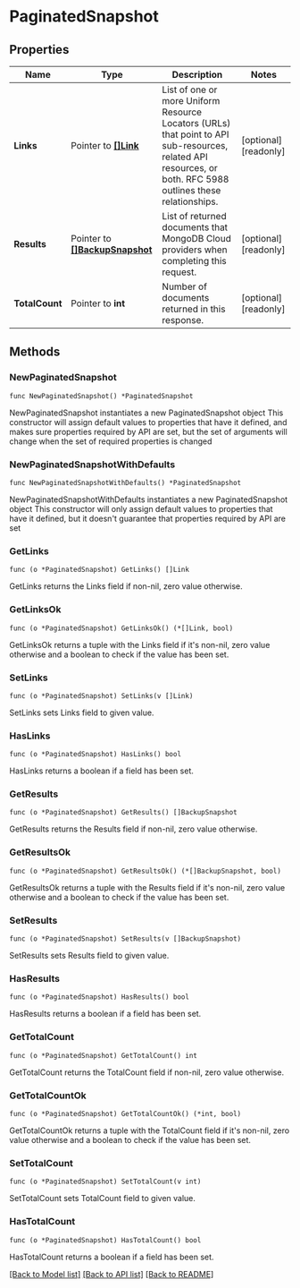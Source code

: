 # PaginatedSnapshot

## Properties

Name | Type | Description | Notes
------------ | ------------- | ------------- | -------------
**Links** | Pointer to [**[]Link**](Link.md) | List of one or more Uniform Resource Locators (URLs) that point to API sub-resources, related API resources, or both. RFC 5988 outlines these relationships. | [optional] [readonly] 
**Results** | Pointer to [**[]BackupSnapshot**](BackupSnapshot.md) | List of returned documents that MongoDB Cloud providers when completing this request. | [optional] [readonly] 
**TotalCount** | Pointer to **int** | Number of documents returned in this response. | [optional] [readonly] 

## Methods

### NewPaginatedSnapshot

`func NewPaginatedSnapshot() *PaginatedSnapshot`

NewPaginatedSnapshot instantiates a new PaginatedSnapshot object
This constructor will assign default values to properties that have it defined,
and makes sure properties required by API are set, but the set of arguments
will change when the set of required properties is changed

### NewPaginatedSnapshotWithDefaults

`func NewPaginatedSnapshotWithDefaults() *PaginatedSnapshot`

NewPaginatedSnapshotWithDefaults instantiates a new PaginatedSnapshot object
This constructor will only assign default values to properties that have it defined,
but it doesn't guarantee that properties required by API are set

### GetLinks

`func (o *PaginatedSnapshot) GetLinks() []Link`

GetLinks returns the Links field if non-nil, zero value otherwise.

### GetLinksOk

`func (o *PaginatedSnapshot) GetLinksOk() (*[]Link, bool)`

GetLinksOk returns a tuple with the Links field if it's non-nil, zero value otherwise
and a boolean to check if the value has been set.

### SetLinks

`func (o *PaginatedSnapshot) SetLinks(v []Link)`

SetLinks sets Links field to given value.

### HasLinks

`func (o *PaginatedSnapshot) HasLinks() bool`

HasLinks returns a boolean if a field has been set.
### GetResults

`func (o *PaginatedSnapshot) GetResults() []BackupSnapshot`

GetResults returns the Results field if non-nil, zero value otherwise.

### GetResultsOk

`func (o *PaginatedSnapshot) GetResultsOk() (*[]BackupSnapshot, bool)`

GetResultsOk returns a tuple with the Results field if it's non-nil, zero value otherwise
and a boolean to check if the value has been set.

### SetResults

`func (o *PaginatedSnapshot) SetResults(v []BackupSnapshot)`

SetResults sets Results field to given value.

### HasResults

`func (o *PaginatedSnapshot) HasResults() bool`

HasResults returns a boolean if a field has been set.
### GetTotalCount

`func (o *PaginatedSnapshot) GetTotalCount() int`

GetTotalCount returns the TotalCount field if non-nil, zero value otherwise.

### GetTotalCountOk

`func (o *PaginatedSnapshot) GetTotalCountOk() (*int, bool)`

GetTotalCountOk returns a tuple with the TotalCount field if it's non-nil, zero value otherwise
and a boolean to check if the value has been set.

### SetTotalCount

`func (o *PaginatedSnapshot) SetTotalCount(v int)`

SetTotalCount sets TotalCount field to given value.

### HasTotalCount

`func (o *PaginatedSnapshot) HasTotalCount() bool`

HasTotalCount returns a boolean if a field has been set.

[[Back to Model list]](../README.md#documentation-for-models) [[Back to API list]](../README.md#documentation-for-api-endpoints) [[Back to README]](../README.md)


